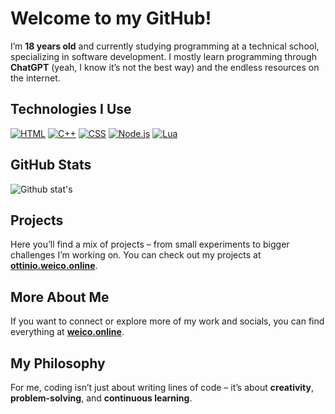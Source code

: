 # Welcome to my GitHub!

I’m **18 years old** and currently studying programming at a technical school, specializing in software development. I mostly learn programming through **ChatGPT** (yeah, I know it’s not the best way) and the endless resources on the internet.

## Technologies I Use

[![HTML](https://img.shields.io/badge/HTML-5-orange?style=for-the-badge)](https://developer.mozilla.org/en-US/docs/Web/HTML) 
[![C++](https://img.shields.io/badge/C%2B%2B-17-blueviolet?style=for-the-badge)](https://en.cppreference.com/w/cpp) 
[![CSS](https://img.shields.io/badge/CSS-3-blue?style=for-the-badge)](https://developer.mozilla.org/en-US/docs/Web/CSS) 
[![Node.js](https://img.shields.io/badge/Node.js-v16-green?style=for-the-badge)](https://nodejs.org/en/)
[![Lua](https://img.shields.io/badge/Lua-5.4-4F5B5E?style=for-the-badge)](https://www.lua.org/)

## GitHub Stats

![Github stat's](https://github-readme-stats.vercel.app/api?username=w31c0&show_icons=true&theme=transparent)

## Projects

Here you’ll find a mix of projects – from small experiments to bigger challenges I’m working on. You can check out my projects at [**ottinio.weico.online**](http://ottinio.weico.online).

## More About Me

If you want to connect or explore more of my work and socials, you can find everything at [**weico.online**](http://weico.online).

## My Philosophy

For me, coding isn’t just about writing lines of code – it’s about **creativity**, **problem-solving**, and **continuous learning**.

